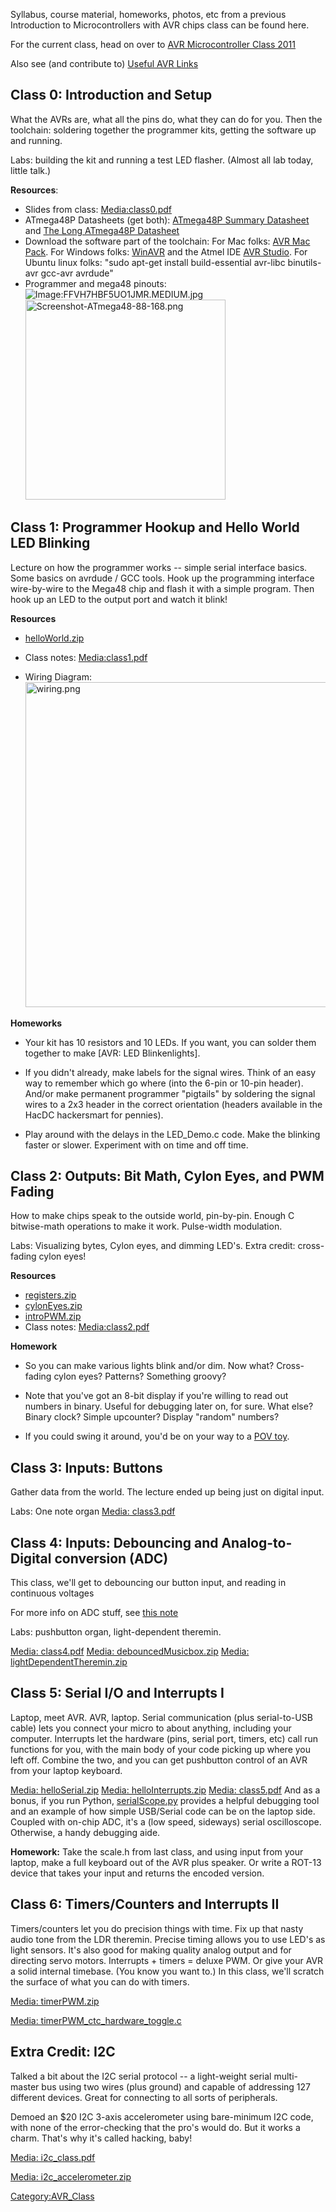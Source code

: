 Syllabus, course material, homeworks, photos, etc from a previous
Introduction to Microcontrollers with AVR chips class can be found here.

For the current class, head on over to [AVR Microcontroller Class
2011](AVR_Microcontroller_Class_2011 "wikilink")

Also see (and contribute to) [Useful AVR
Links](Useful_AVR_Links "wikilink")

## Class 0: Introduction and Setup

What the AVRs are, what all the pins do, what they can do for you. Then
the toolchain: soldering together the programmer kits, getting the
software up and running.

Labs: building the kit and running a test LED flasher. (Almost all lab
today, little talk.)

**Resources**:

- Slides from class: [Media:class0.pdf](Media:class0.pdf "wikilink")
- ATmega48P Datasheets (get both): [ATmega48P Summary
  Datasheet](http://www.atmel.com/dyn/resources/prod_documents/8025S.pdf)
  and [The Long ATmega48P
  Datasheet](http://www.atmel.com/dyn/resources/prod_documents/doc8025.pdf)
- Download the software part of the toolchain: For Mac folks: [AVR Mac
  Pack](http://www.obdev.at/products/avrmacpack/index.html). For Windows
  folks: [WinAVR](http://winavr.sourceforge.net/) and the Atmel IDE [AVR
  Studio](http://www.atmel.com/dyn/products/tools_card.asp?tool_id=2725).
  For Ubuntu linux folks: "sudo apt-get install build-essential avr-libc
  binutils-avr gcc-avr avrdude"
- Programmer and mega48 pinouts:
  ![Image:FFVH7HBF5UO1JMR.MEDIUM.jpg](FFVH7HBF5UO1JMR.MEDIUM.jpg "Image:FFVH7HBF5UO1JMR.MEDIUM.jpg")
  <img src="Screenshot-ATmega48-88-168.png"
  title="Screenshot-ATmega48-88-168.png" width="320"
  alt="Screenshot-ATmega48-88-168.png" />

## Class 1: Programmer Hookup and Hello World LED Blinking

Lecture on how the programmer works -- simple serial interface basics.
Some basics on avrdude / GCC tools. Hook up the programming interface
wire-by-wire to the Mega48 chip and flash it with a simple program. Then
hook up an LED to the output port and watch it blink!

**Resources**

- [helloWorld.zip](http://elliotwilliams.org/avrclass/helloWorld.zip)

<!-- -->

- Class notes: [Media:class1.pdf](Media:class1.pdf "wikilink")

<!-- -->

- Wiring Diagram:
  <img src="wiring.png" title="wiring.png" width="520" alt="wiring.png" />

**Homeworks**

- Your kit has 10 resistors and 10 LEDs. If you want, you can solder
  them together to make \[AVR: LED Blinkenlights\].

<!-- -->

- If you didn't already, make labels for the signal wires. Think of an
  easy way to remember which go where (into the 6-pin or 10-pin header).
  And/or make permanent programmer "pigtails" by soldering the signal
  wires to a 2x3 header in the correct orientation (headers available in
  the HacDC hackersmart for pennies).

<!-- -->

- Play around with the delays in the LED_Demo.c code. Make the blinking
  faster or slower. Experiment with on time and off time.

## Class 2: Outputs: Bit Math, Cylon Eyes, and PWM Fading

How to make chips speak to the outside world, pin-by-pin. Enough C
bitwise-math operations to make it work. Pulse-width modulation.

Labs: Visualizing bytes, Cylon eyes, and dimming LED's. Extra credit:
cross-fading cylon eyes!

**Resources**

- [registers.zip](http://elliotwilliams.org/avrclass/registers.zip)
- [cylonEyes.zip](http://elliotwilliams.org/avrclass/cylonEyes.zip)
- [introPWM.zip](http://elliotwilliams.org/avrclass/introPWM.zip)
- Class notes: [Media:class2.pdf](Media:class2.pdf "wikilink")

**Homework**

- So you can make various lights blink and/or dim. Now what?
  Cross-fading cylon eyes? Patterns? Something groovy?

<!-- -->

- Note that you've got an 8-bit display if you're willing to read out
  numbers in binary. Useful for debugging later on, for sure. What else?
  Binary clock? Simple upcounter? Display "random" numbers?

<!-- -->

- If you could swing it around, you'd be on your way to a [POV
  toy](http://www.ladyada.net/make/minipov3/index.html).

## Class 3: Inputs: Buttons

Gather data from the world. The lecture ended up being just on digital
input.

Labs: One note organ [Media: class3.pdf](Media:_class3.pdf "wikilink")

## Class 4: Inputs: Debouncing and Analog-to-Digital conversion (ADC)

This class, we'll get to debouncing our button input, and reading in
continuous voltages

For more info on ADC stuff, see [this
note](http://www.avrfreaks.net/index.php?module=Freaks%20Files&func=viewFile&id=383&showinfo=1)

Labs: pushbutton organ, light-dependent theremin.

[Media: class4.pdf](Media:_class4.pdf "wikilink")
[Media:
debouncedMusicbox.zip](Media:_debouncedMusicbox.zip "wikilink")
[Media:
lightDependentTheremin.zip](Media:_lightDependentTheremin.zip "wikilink")

## Class 5: Serial I/O and Interrupts I

Laptop, meet AVR. AVR, laptop. Serial communication (plus serial-to-USB
cable) lets you connect your micro to about anything, including your
computer. Interrupts let the hardware (pins, serial port, timers, etc)
call run functions for you, with the main body of your code picking up
where you left off. Combine the two, and you can get pushbutton control
of an AVR from your laptop keyboard.

[Media: helloSerial.zip](Media:_helloSerial.zip "wikilink")
[Media: helloInterrupts.zip](Media:_helloInterrupts.zip "wikilink")
[Media: class5.pdf](Media:_class5.pdf "wikilink")
And as a bonus, if you run Python,
[serialScope.py](http://www.jerkpile.com/serialScope.py) provides a
helpful debugging tool and an example of how simple USB/Serial code can
be on the laptop side. Coupled with on-chip ADC, it's a (low speed,
sideways) serial oscilloscope. Otherwise, a handy debugging aide.

**Homework:** Take the scale.h from last class, and using input from
your laptop, make a full keyboard out of the AVR plus speaker. Or write
a ROT-13 device that takes your input and returns the encoded version.

## Class 6: Timers/Counters and Interrupts II

Timers/counters let you do precision things with time. Fix up that nasty
audio tone from the LDR theremin. Precise timing allows you to use LED's
as light sensors. It's also good for making quality analog output and
for directing servo motors. Interrupts + timers = deluxe PWM. Or give
your AVR a solid internal timebase. (You know you want to.) In this
class, we'll scratch the surface of what you can do with timers.

[Media: timerPWM.zip](Media:_timerPWM.zip "wikilink")

[Media:
timerPWM_ctc_hardware_toggle.c](Media:_timerPWM_ctc_hardware_toggle.c "wikilink")

## Extra Credit: I2C

Talked a bit about the I2C serial protocol -- a light-weight serial
multi-master bus using two wires (plus ground) and capable of addressing
127 different devices. Great for connecting to all sorts of peripherals.

Demoed an \$20 I2C 3-axis accelerometer using bare-minimum I2C code,
with none of the error-checking that the pro's would do. But it works a
charm. That's why it's called hacking, baby!

[Media: i2c_class.pdf](Media:_i2c_class.pdf "wikilink")

[Media: i2c_accelerometer.zip](Media:_i2c_accelerometer.zip "wikilink")

[Category:AVR_Class](Category:AVR_Class "wikilink")